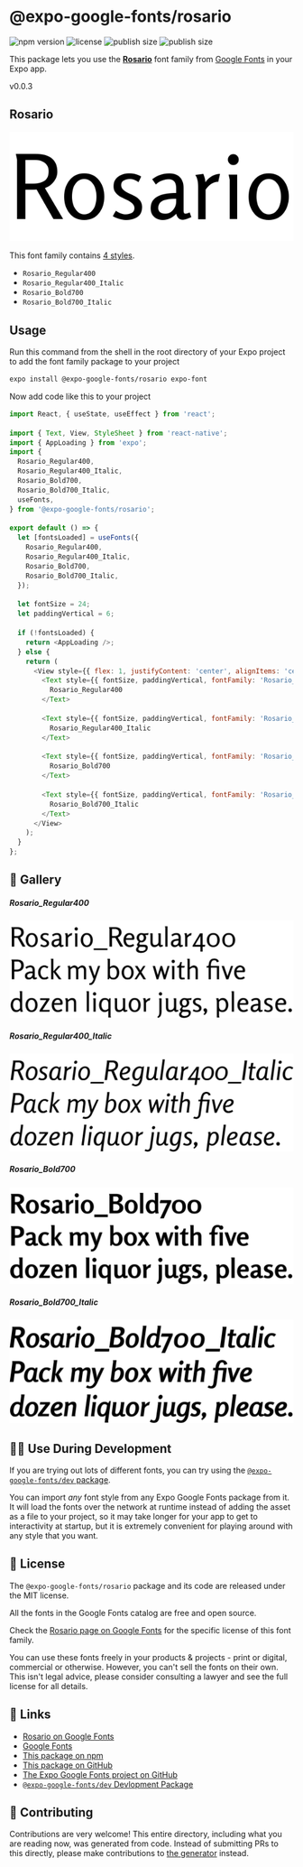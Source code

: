 # @expo-google-fonts/rosario

![npm version](https://flat.badgen.net/npm/v/@expo-google-fonts/rosario)
![license](https://flat.badgen.net/github/license/expo/google-fonts)
![publish size](https://flat.badgen.net/packagephobia/install/@expo-google-fonts/rosario)
![publish size](https://flat.badgen.net/packagephobia/publish/@expo-google-fonts/rosario)

This package lets you use the [**Rosario**](https://fonts.google.com/specimen/Rosario) font family from [Google Fonts](https://fonts.google.com/) in your Expo app.

v0.0.3

## Rosario

![Rosario](./font-family.png)

This font family contains [4 styles](#-gallery).

- `Rosario_Regular400`
- `Rosario_Regular400_Italic`
- `Rosario_Bold700`
- `Rosario_Bold700_Italic`

## Usage

Run this command from the shell in the root directory of your Expo project to add the font family package to your project
```sh
expo install @expo-google-fonts/rosario expo-font
```

Now add code like this to your project
```js
import React, { useState, useEffect } from 'react';

import { Text, View, StyleSheet } from 'react-native';
import { AppLoading } from 'expo';
import {
  Rosario_Regular400,
  Rosario_Regular400_Italic,
  Rosario_Bold700,
  Rosario_Bold700_Italic,
  useFonts,
} from '@expo-google-fonts/rosario';

export default () => {
  let [fontsLoaded] = useFonts({
    Rosario_Regular400,
    Rosario_Regular400_Italic,
    Rosario_Bold700,
    Rosario_Bold700_Italic,
  });

  let fontSize = 24;
  let paddingVertical = 6;

  if (!fontsLoaded) {
    return <AppLoading />;
  } else {
    return (
      <View style={{ flex: 1, justifyContent: 'center', alignItems: 'center' }}>
        <Text style={{ fontSize, paddingVertical, fontFamily: 'Rosario_Regular400' }}>
          Rosario_Regular400
        </Text>

        <Text style={{ fontSize, paddingVertical, fontFamily: 'Rosario_Regular400_Italic' }}>
          Rosario_Regular400_Italic
        </Text>

        <Text style={{ fontSize, paddingVertical, fontFamily: 'Rosario_Bold700' }}>
          Rosario_Bold700
        </Text>

        <Text style={{ fontSize, paddingVertical, fontFamily: 'Rosario_Bold700_Italic' }}>
          Rosario_Bold700_Italic
        </Text>
      </View>
    );
  }
};

```

## 🔡 Gallery

##### Rosario_Regular400
![Rosario_Regular400](./dc6413573a989dcba9ee4d0b7670f9eb53c458ddefc205ef6e0bd1e1c0be395e.ttf.png)

##### Rosario_Regular400_Italic
![Rosario_Regular400_Italic](./f099b91c7f453830c2471e0be3a576f1f58943f343e98b2d994a8f195364e51f.ttf.png)

##### Rosario_Bold700
![Rosario_Bold700](./eba2172f0e05afe4e99a14d3a265d3f334e6110105c10842f43387dc99341df6.ttf.png)

##### Rosario_Bold700_Italic
![Rosario_Bold700_Italic](./2fde400ab1655e1710a53bca2ab413a1504a54748fcac3b8ffea6135f4b8aabb.ttf.png)


## 👩‍💻 Use During Development

If you are trying out lots of different fonts, you can try using the [`@expo-google-fonts/dev` package](https://github.com/expo/google-fonts/tree/master/font-packages/dev#readme).

You can import *any* font style from any Expo Google Fonts package from it. It will load the fonts
over the network at runtime instead of adding the asset as a file to your project, so it may take longer
for your app to get to interactivity at startup, but it is extremely convenient
for playing around with any style that you want.

## 📖 License

The `@expo-google-fonts/rosario` package and its code are released under the MIT license.

All the fonts in the Google Fonts catalog are free and open source.

Check the [Rosario page on Google Fonts](https://fonts.google.com/specimen/Rosario) for the specific license of this font family.

You can use these fonts freely in your products & projects - print or digital, commercial or otherwise. However, you can't sell the fonts on their own. This isn't legal advice, please consider consulting a lawyer and see the full license for all details.

## 🔗 Links

- [Rosario on Google Fonts](https://fonts.google.com/specimen/Rosario)
- [Google Fonts](https://fonts.google.com/)
- [This package on npm](https://www.npmjs.com/package/@expo-google-fonts/rosario)
- [This package on GitHub](https://github.com/expo/google-fonts/tree/master/font-packages/rosario)
- [The Expo Google Fonts project on GitHub](https://github.com/expo/google-fonts)
- [`@expo-google-fonts/dev` Devlopment Package](https://github.com/expo/google-fonts/tree/master/font-packages/dev)


## 🤝 Contributing

Contributions are very welcome! This entire directory, including what you are reading now, was generated from code. Instead of submitting PRs to this directly, please make contributions to [the generator](https://github.com/expo/google-fonts/tree/master/packages/generator) instead.
